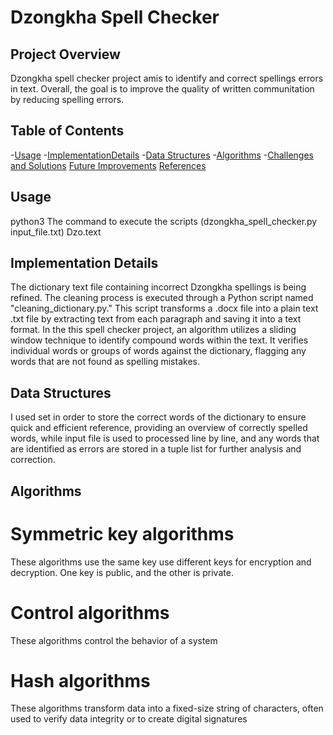 # Dzongkha Spell Checker

## Project Overview
Dzongkha spell checker project amis to identify and correct spellings errors in text. Overall, the goal is to improve the quality of written communitation by reducing spelling errors. 

## Table of Contents
-[Usage](#usage)
-[ImplementationDetails](#implementation-details)
-[Data Structures](#data-structures)
-[Algorithms](#algorithms)
-[Challenges and Solutions](#challenges-and-solutions)
[Future Improvements](#future-improvements)
[References](#references)

## Usage
python3
The command to execute the scripts (dzongkha_spell_checker.py input_file.txt)
Dzo.text

## Implementation Details
The dictionary text file containing incorrect Dzongkha spellings is being refined. 
The cleaning process is executed through a Python script named "cleaning_dictionary.py." 
This script transforms a .docx file into a plain text .txt file by extracting text from each paragraph and saving it into a text format. 
In the this spell checker project, an algorithm utilizes a sliding window technique to identify compound words within the text.
It verifies individual words or groups of words against the dictionary, flagging any words that are not found as spelling mistakes.

## Data Structures
I used set in order to store the correct words of the dictionary to ensure quick and efficient reference, providing an overview of correctly spelled words, while input file is used to processed line by line, and any words that are identified as errors are stored in a tuple list for further analysis and correction.

## Algorithms
# Symmetric key algorithms 
These algorithms use the same key use different keys for encryption and decryption. One key is public, and the other is private.
# Control algorithms
These algorithms control the behavior of a system
# Hash algorithms
These algorithms transform data into a fixed-size string of characters, often used to verify data integrity or to create digital signatures
